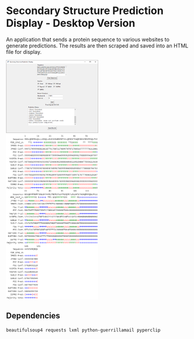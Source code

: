 # Secondary Structure Prediction Display - Desktop Version

An application that sends a protein sequence to various websites to generate predictions. The results are then scraped and saved into an HTML file for display.

<img width=50% height=50% src='img/input.png'>
<img width=50% height=50% src='img/output.png'>

Dependencies
-----------
```
beautifulsoup4 requests lxml python-guerrillamail pyperclip
```
